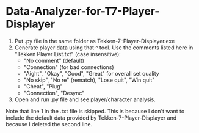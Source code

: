 # Data-Analyzer-for-T7-Player-Displayer

1) Put .py file in the same folder as Tekken-7-Player-Displayer.exe
2) Generate player data using that ^ tool. Use the comments listed here in "Tekken Player List.txt" (case insensitive):
    * "No comment" (default)
    * "Connection" (for bad connections)
    * "Aight", "Okay", "Good", "Great" for overall set quality
    * "No skip", "No re" (rematch), "Lose quit", "Win quit"
    * "Cheat", "Plug"
    * "Connection", "Desync"
3) Open and run .py file and see player/character analysis.

Note that line 1 in the .txt file is skipped. This is because I don't want to include the default data provided by Tekken-7-Player-Displayer and because I deleted the second line.
